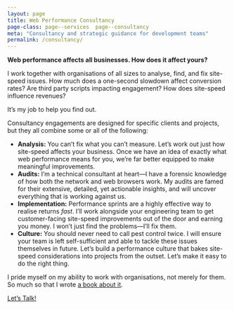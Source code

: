 ```yaml
---
layout: page
title: Web Performance Consultancy
page-class: page--services  page--consultancy
meta: "Consultancy and strategic guidance for development teams"
permalink: /consultancy/
---
```


**Web performance affects all businesses. How does it affect yours?**

I work together with organisations of all sizes to analyse, find, and fix
site-speed issues. How much does a one-second slowdown affect conversion rates?
Are third party scripts impacting engagement? How does site-speed influence
revenues?

It’s my job to help you find out.

Consultancy engagements are designed for specific clients and projects, but they
all combine some or all of the following:

* **Analysis:** You can’t fix what you can’t measure. Let’s work out just how
  site-speed affects your business. Once we have an idea of exactly what web
  performance means for you, we’re far better equipped to make meaningful
  improvements.
* **Audits:** I’m a technical consultant at heart—I have a forensic knowledge of
  how both the network and web browsers work. My audits are famed for their
  extensive, detailed, yet actionable insights, and will uncover everything that
  is working against us.
* **Implementation:** Performance sprints are a highly effective way to realise
  returns _fast_. I’ll work alongside your engineering team to get
  customer-facing site-speed improvements out of the door and earning you money.
  I won’t just find the problems—I’ll fix them.
* **Culture:** You should never need to call pest control twice. I will ensure
  your team is left self-sufficient and able to tackle these issues themselves
  in future. Let’s build a performance culture that bakes site-speed
  considerations into projects from the outset. Let’s make it easy to do the
  right thing.

I pride myself on my ability to work with organisations, not merely for them. So
much so that I wrote [a book about
it](https://gumroad.com/l/questions-for-consultants).

<a href="mailto:csswizardry@gmail.com?subject=Consultancy%20Engagement" class="btn  btn--full">Let’s Talk!</a>
